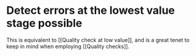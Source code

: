 # Detect errors at the lowest value stage possible
This is equivalent to [[Quality check at low value]], and is a great tenet to keep in mind when employing [[Quality checks]].

<!-- {BearID:661348BF-3E5F-4BC7-B347-E05B733109D3-3498-000003F47575A482} -->
